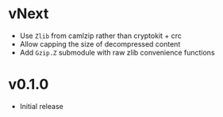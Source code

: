# vNext
* Use `Zlib` from camlzip rather than cryptokit + crc
* Allow capping the size of decompressed content
* Add `Gzip.Z` submodule with raw zlib convenience functions

# v0.1.0
* Initial release
